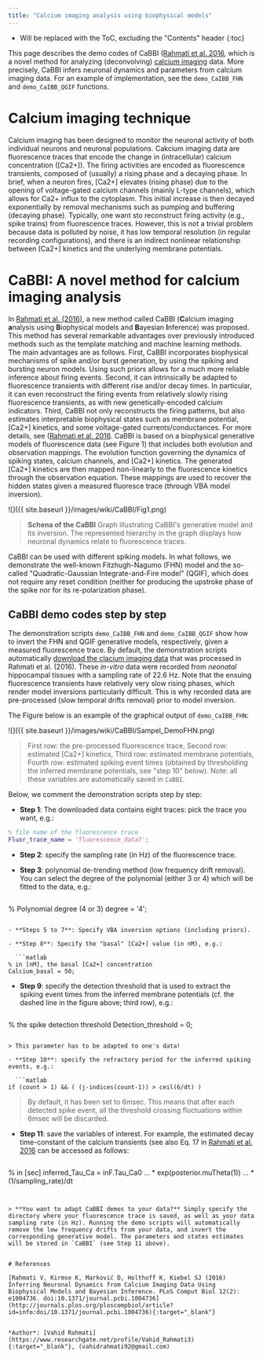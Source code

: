 ```yaml
---
title: "Calcium imaging analysis using biophysical models"
---
```

* Will be replaced with the ToC, excluding the "Contents" header
{:toc}


This page describes the demo codes of CaBBI ([Rahmati et al. 2016](http://journals.plos.org/ploscompbiol/article?id=10.1371/journal.pcbi.1004736), which is a novel method for analyzing (deconvolving) [calcium imaging](https://en.wikipedia.org/wiki/Calcium_imaging) data. More precisely, CaBBI infers neuronal dynamics and parameters from calcium imaging data. For an example of implementation, see the `demo_CaIBB_FHN` and `demo_CaIBB_QGIF` functions.

# Calcium imaging technique
Calcium imaging has been designed to monitor the neuronal activity of both individual neurons and neuronal populations. Cakcium imaging data are fluorescence traces that encode the change in (intracellular) calcium concentration ([Ca2+]). The firing activities are encoded as fluorescence transients, composed of (usually) a rising phase and a decaying phase. In brief, when a neuron fires, [Ca2+] elevates (rising phase) due to the opening of voltage-gated calcium channels (mainly L-type channels), which allows for Ca2+ influx to the cytoplasm. This initial increase is then decayed exponentially by removal mechanisms such as pumping and buffering (decaying phase). Typically, one want sto reconstruct firing activity (e.g., spike trains) from fluorescence traces. However, this is not a trivial problem because data is polluted by noise, it has low temporal resolution (in regular recording configurations), and there is an indirect nonlinear relationship between [Ca2+] kinetics and the underlying membrane potentials.

# CaBBI: A novel method for calcium imaging analysis
In [Rahmati et al. (2016)](http://journals.plos.org/ploscompbiol/article?id=10.1371/journal.pcbi.1004736), a new method called CaBBI (**C**alcium imaging **a**nalysis using **B**iophysical models and **B**ayesian **I**nference) was proposed. This method has several remarkable advantages over previously introduced methods such as the template matching and machine learning methods. The main advantages are as follows. First, CaBBI incorporates biophysical mechanisms of spike and/or burst generation, by using the spiking and bursting neuron models. Using such priors allows for a much more reliable inference about firing events. Second, it can intrinsically be adapted to fluorescence transients with different rise and/or decay times. In particular, it can even reconstruct the firing events from relatively slowly rising fluorescence transients, as with new genetically-encoded calcium indicators. Third, CaBBI not only reconstructs the firing patterns, but also estimates interpretable biophysical states such as membrane potential, [Ca2+] kinetics, and some voltage-gated currents/conductances. For more details, see ([Rahmati et al. 2016](http://journals.plos.org/ploscompbiol/article?id=10.1371/journal.pcbi.1004736).
CaBBI is based on a biophysical generative models of fluorescence data (see Figure 1) that includes both evolution and observation mappings. The evolution function governing the dynamics of spiking states, calcium channels, and [Ca2+] kinetics. The generated [Ca2+] kinetics are then mapped non-linearly to the fluorescence kinetics through the observation equation. These mappings are used to recover the hidden states given a measured fluoresce trace (through VBA model inversion).

![]({{ site.baseurl }}/images/wiki/CaBBI/Fig1.png)

> **Schena of the CaBBI** Graph illustrating CaBBI's generative model and its inversion. The represented hierarchy in the graph displays how neuronal dynamics relate to fluorescence traces.

CaBBI can be used with different spiking models. In what follows, we demonstrate the well-known Fitzhugh-Nagumo (FHN) model and the so-called "Quadratic-Gaussian Integrate-and-Fire model" (QGIF), which does not require any reset condition (neither for producing the upstroke phase of the spike nor for its re-polarization phase).


## CaBBI demo codes step by step
The demonstration scripts `demo_CaIBB_FHN` and `demo_CaIBB_QGIF` show how to invert the FHN and QGIF generative models, respectively, given a measured fluorescence trace. By default, the demonstration scripts automatically [download the clacium imaging data](https://figshare.com/s/e524c1d214d411e5869c06ec4b8d1f61) that was processed in Rahmati et al. (2016). These *in-vitro* data were recorded from *neonatal* hippocampal tissues with a sampling rate of 22.6 Hz. Note that the ensuing fluorescence transients have relatively very slow rising phases, which render model inversions particularly difficult. This is why recorded data are pre-processed (slow temporal drifts removal) prior to model inversion.

The Figure below is an example of the graphical output of `demo_CaIBB_FHN`:

<!-- insert an image -->
![]({{ site.baseurl }}/images/wiki/CaBBI/Sampel_DemoFHN.png)

> First row: the  pre-processed fluorescence trace, Second row: estimated [Ca2+] kinetics, Third row: estimated membrane potentials, Fourth row: estimated spiking event times (obtained by thresholding the inferred membrane potentials, see "step 10" below). Note: all these variables are automatically saved in `CaBBI`.

Below, we comment the demonstration scripts step by step:

- **Step 1**: The downloaded data contains eight traces: pick the trace you want, e.g.:

```` matlab
% file name of the fluorescence trace
Fluor_trace_name = 'fluorescence_data7';
````

- **Step 2**: specify the sampling rate (in Hz) of the fluorescence trace.

- **Step 3**: polynomial de-trending method (low frequency drift removal). You can select the degree of the polynomial (either 3 or 4) which will be fitted to the data, e.g.:

  ```matlab
% Polynomial degree (4 or 3)
degree = '4';
```

- **Steps 5 to 7**: Specify VBA inversion options (including priors).

- **Step 8**: Specify the "basal" [Ca2+] value (in nM), e.g.:

  ```matlab
% in [nM], the basal [Ca2+] concentration
Calcium_basal = 50;
```

- **Step 9**: specify the detection threshold that is used to extract the spiking event times from the inferred membrane potentials (cf. the dashed line in the figure above; third row), e.g.:

  ```matlab
% the spike detection threshold
Detection_threshold  = 0;
```

> This parameter has to be adapted to one's data!

- **Step 10**: specify the refractory period for the inferred spiking events, e.g.:

  ```matlab
if (count > 1) && ( (j-indices(count-1)) > ceil(6/dt) )
```

> By default, it has been set to 6msec. This means that after each detected spike event, all the threshold crossing fluctuations within 6msec will be discarded.

- **Step 11**: save the variables of interest. For example, the estimated decay time-constant of the calcium transients (see also Eq. 17 in [Rahmati et al. 2016](http://journals.plos.org/ploscompbiol/article?id=10.1371/journal.pcbi.1004736) can be accessed as follows:

  ```matlab
% in [sec]
inferred_Tau_Ca = inF.Tau_Ca0               ...
                  * exp(posterior.muTheta(1)) ...
                  * (1/sampling_rate)/dt
```


> **You want to adapt CaBBI demos to your data?** Simply specify the directory where your fluorescence trace is saved, as well as your data sampling rate (in Hz). Running the demo scripts will automatically remove the low frequency drifts from your data, and invert the corresponding generative model. The parameters and states estimates will be stored in `CaBBI` (see Step 11 above).


# References

[Rahmati V, Kirmse K, Marković D, Holthoff K, Kiebel SJ (2016) Inferring Neuronal Dynamics from Calcium Imaging Data Using Biophysical Models and Bayesian Inference. PLoS Comput Biol 12(2): e1004736. doi:10.1371/journal.pcbi.1004736](http://journals.plos.org/ploscompbiol/article?id=info:doi/10.1371/journal.pcbi.1004736){:target="_blank"}


*Author*: [Vahid Rahmati](https://www.researchgate.net/profile/Vahid_Rahmati3){:target="_blank"}, (vahidrahmati92@gmail.com)
